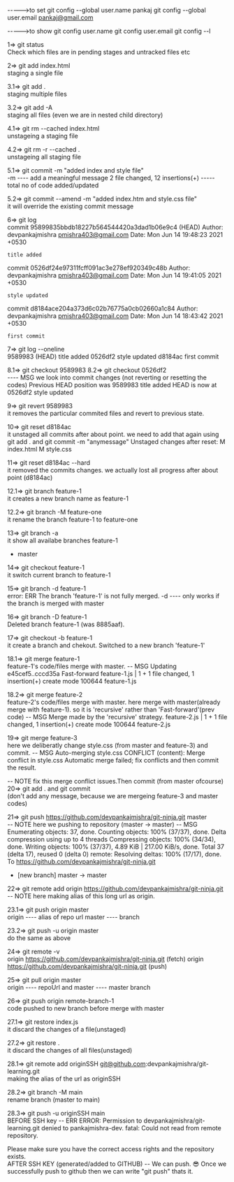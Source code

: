 <!-- NOTE  git config-->

----->to set
git config --global user.name pankaj
git config --global user.email pankaj@gmail.com

----->to show
git config user.name
git config user.email
git config --l

1=> git status
\
Check which files are in pending stages and untracked files etc

<!-- Normally 3 steps of file MSG  MODIFIED STAGING COMMITTED -->

2=> git add index.html
\
staging a single file

3.1=> git add .
\
staging multiple files

3.2=> git add -A
\
staging all files (even we are in nested child directory)

4.1=> git rm --cached index.html
\
unstageing a staging file

4.2=> git rm -r --cached .
\
unstageing all staging file

5.1=> git commit -m "added index and style file"
\
-m ---- add a meaningful message
2 file changed, 12 insertions(+) ----- total no of code added/updated

5.2=> git commit --amend -m "added index.htm and style.css file"
\
it will override the existing commit message

<!-- NOTE log (NORMAL AND CONDENSED) -->

6=> git log
\
commit 95899835bbdb18227b564544420a3dad1b06e9c4 (HEAD)
Author: devpankajmishra <pmishra403@gmail.com>
Date: Mon Jun 14 19:48:23 2021 +0530

    title added

commit 0526df24e97311fcff091ac3e278ef920349c48b
Author: devpankajmishra <pmishra403@gmail.com>
Date: Mon Jun 14 19:41:05 2021 +0530

    style updated

commit d8184ace204a373d6c02b76775a0cb02660a1c84
Author: devpankajmishra <pmishra403@gmail.com>
Date: Mon Jun 14 18:43:42 2021 +0530

    first commit

7=> git log --oneline
\
9589983 (HEAD) title added
0526df2 style updated
d8184ac first commit

<!-- NOTE  Revert stages/commits -->

8.1=> git checkout 9589983
8.2=> git checkout 0526df2
\
---- MSG we look into commit changes (not reverting or resetting the codes)
Previous HEAD position was 9589983 title added
HEAD is now at 0526df2 style updated

9=> git revert 9589983
\
it removes the particular commited files and revert to previous state.

10=> git reset d8184ac
\
it unstaged all commits after about point. we need to add that again using git add . and git commit -m "anymessage"
Unstaged changes after reset:
M index.html
M style.css

11=> git reset d8184ac --hard
\
it removed the commits changes. we actually lost all progress after about point (d8184ac)

<!-- NOTE  create Brances and merge with master branch  -->

12.1=> git branch feature-1
\
it creates a new branch name as feature-1

12.2=> git branch -M feature-one
\
it rename the branch feature-1 to feature-one

13=> git branch -a
\
it show all availabe branches
feature-1

- master

14=> git checkout feature-1
\
it switch current branch to feature-1

<!-- NOTE  we MERGE or DELETE branches from only master* branch -->

15=> git branch -d feature-1
\
error: ERR The branch 'feature-1' is not fully merged.
-d ---- only works if the branch is merged with master

16=> git branch -D feature-1
\
Deleted branch feature-1 (was 8885aaf).

17=> git checkout -b feature-1
\
it create a branch and chekout.
Switched to a new branch 'feature-1'

18.1=> git merge feature-1
\
feature-1's code/files merge with master.
-- MSG Updating e45cef5..cccd35a
Fast-forward
feature-1.js | 1 +
1 file changed, 1 insertion(+)
create mode 100644 feature-1.js

18.2=> git merge feature-2
\
feature-2's code/files merge with master.
here merge with master(already merge with feature-1). so it is 'recursive' rather than 'Fast-forward'(prev code)
-- MSG Merge made by the 'recursive' strategy.
feature-2.js | 1 +
1 file changed, 1 insertion(+)
create mode 100644 feature-2.js

19=> git merge feature-3
\
here we deliberatly change style.css (from master and feature-3) and commit.
-- MSG Auto-merging style.css
CONFLICT (content): Merge conflict in style.css
Automatic merge failed; fix conflicts and then commit the result.

-- NOTE fix this merge conflict issues.Then commit (from master ofcourse)
20=> git add . and git commit
\
(don't add any message, because we are mergeing feature-3 and master codes)

<!-- PART GITHUB (Remote git) -->

21=> git push https://github.com/devpankajmishra/git-ninja.git master
\
-- NOTE here we pushing to repository (master -> master)
-- MSG Enumerating objects: 37, done.
Counting objects: 100% (37/37), done.
Delta compression using up to 4 threads
Compressing objects: 100% (34/34), done.
Writing objects: 100% (37/37), 4.89 KiB | 217.00 KiB/s, done.
Total 37 (delta 17), reused 0 (delta 0)
remote: Resolving deltas: 100% (17/17), done.
To https://github.com/devpankajmishra/git-ninja.git

- [new branch] master -> master

22=> git remote add origin https://github.com/devpankajmishra/git-ninja.git
\
-- NOTE here making alias of this long url as origin.

23.1=> git push origin master
\
origin ---- alias of repo url
master ---- branch

23.2=> git push -u origin master
\
do the same as above

24=> git remote -v
\
origin https://github.com/devpankajmishra/git-ninja.git (fetch)
origin https://github.com/devpankajmishra/git-ninja.git (push)

25=> git pull origin master
\
origin ---- repoUrl and master ---- master branch

26=> git push origin remote-branch-1
\
code pushed to new branch before merge with master

<!-- END -->

<!-- NOTE NEW Commands -->

27.1=> git restore index.js
\
it discard the changes of a file(unstaged)

27.2=> git restore .
\
it discard the changes of all files(unstaged)

<!-- PART FOR SSH (git clone) -->

28.1=> git remote add originSSH git@github.com:devpankajmishra/git-learning.git
\
making the alias of the url as originSSH

28.2=> git branch -M main
\
rename branch (master to main)

28.3=> git push -u originSSH main
\
BEFORE SSH key
-- ERR ERROR: Permission to devpankajmishra/git-learning.git denied to pankajmishra-dev.
fatal: Could not read from remote repository.

Please make sure you have the correct access rights
and the repository exists.
\
AFTER SSH KEY (generated/added to GITHUB)
-- We can push. 😎
Once we successfully push to github then we can write "git push" thats it.
